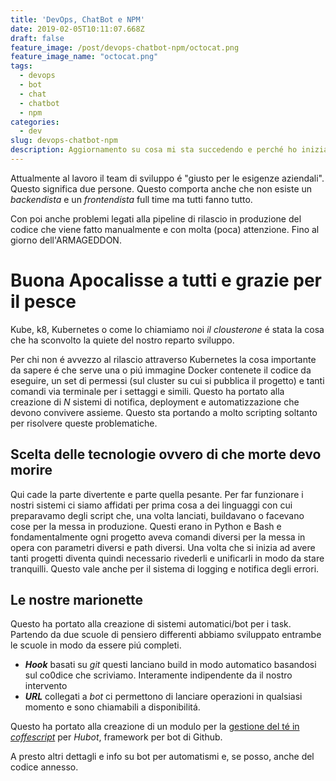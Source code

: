 ```yaml
---
title: 'DevOps, ChatBot e NPM'
date: 2019-02-05T10:11:07.668Z
draft: false
feature_image: /post/devops-chatbot-npm/octocat.png
feature_image_name: "octocat.png"
tags:
  - devops
  - bot
  - chat
  - chatbot
  - npm
categories:
  - dev
slug: devops-chatbot-npm
description: Aggiornamento su cosa mi sta succedendo e perché ho iniziato a fare il DevOps
---
```

Attualmente al lavoro il team di sviluppo é "giusto per le esigenze aziendali". Questo significa due persone. Questo comporta anche che non esiste un _backendista_ e un _frontendista_ full time ma tutti fanno tutto.

Con poi anche problemi legati alla pipeline di rilascio in produzione del codice che viene fatto manualmente e con molta (poca) attenzione. Fino al giorno dell'ARMAGEDDON.

# Buona Apocalisse a tutti e grazie per il pesce

Kube, k8, Kubernetes o come lo chiamiamo noi _il clousterone_ é stata la cosa che ha sconvolto la quiete del nostro reparto sviluppo.

Per chi non é avvezzo al rilascio attraverso Kubernetes la cosa importante da sapere é che serve una o piú immagine Docker contenete il codice da eseguire, un set di permessi (sul cluster su cui si pubblica il progetto) e tanti comandi via terminale per i settaggi e simili.
Questo ha portato alla creazione di _N_ sistemi di notifica, deployment e automatizzazione che devono convivere assieme. Questo sta portando a molto scripting soltanto per risolvere queste problematiche.

## Scelta delle tecnologie ovvero di che morte devo morire

Qui cade la parte divertente e parte quella pesante. Per far funzionare i nostri sistemi ci siamo affidati per prima cosa a dei linguaggi con cui preparavamo degli script che, una volta lanciati, buildavano o facevano cose per la messa in produzione. Questi erano in Python e Bash e fondamentalmente ogni progetto aveva comandi diversi per la messa in opera con parametri diversi e path diversi. Una volta che si inizia ad avere tanti progetti diventa quindi necessario rivederli e unificarli in modo da stare tranquilli. Questo vale anche per il sistema di logging e notifica degli errori.

## Le nostre marionette

Questo ha portato alla creazione di sistemi automatici/bot per i task. Partendo da due scuole di pensiero differenti abbiamo sviluppato entrambe le scuole in modo da essere piú completi.

* _**Hook**_ basati su _git_ questi lanciano build in modo automatico basandosi sul co0dice che scriviamo. Interamente indipendente da il nostro intervento
* _**URL**_ collegati a _bot_ ci permettono di lanciare operazioni in qualsiasi momento e sono chiamabili a disponibilitá.

Questo ha portato alla creazione di un modulo per la [gestione del té in _coffescript_](https://www.npmjs.com/package/hubot-tea-timer) per _Hubot_, framework per bot di Github.

A presto altri dettagli e info su bot per automatismi e, se posso, anche del codice annesso.
